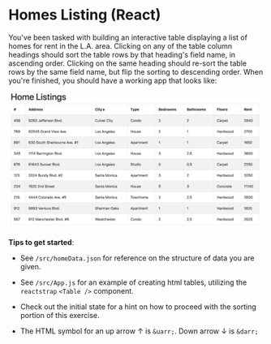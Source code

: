 # Homes Listing (React)

You've been tasked with building an interactive table displaying a list of homes for rent in the L.A. area. Clicking on any of the table column headings should sort the table rows by that heading's field name, in ascending order. Clicking on the same heading should re-sort the table rows by the same field name, but flip the sorting to descending order. When you're finished, you should have a working app that looks like:



![](screenshot.png)



**Tips to get started**:

- See `/src/homeData.json` for reference on the structure of data you are given.

- See `/src/App.js` for an example of creating html tables, utilizing the `reactstrap` `<Table />` component.

- Check out the initial <App /> state for a hint on how to proceed with the sorting portion of this exercise.

- The HTML symbol for an up arrow &uarr; is `&uarr;`. Down arrow &darr; is `&darr;`

  ​